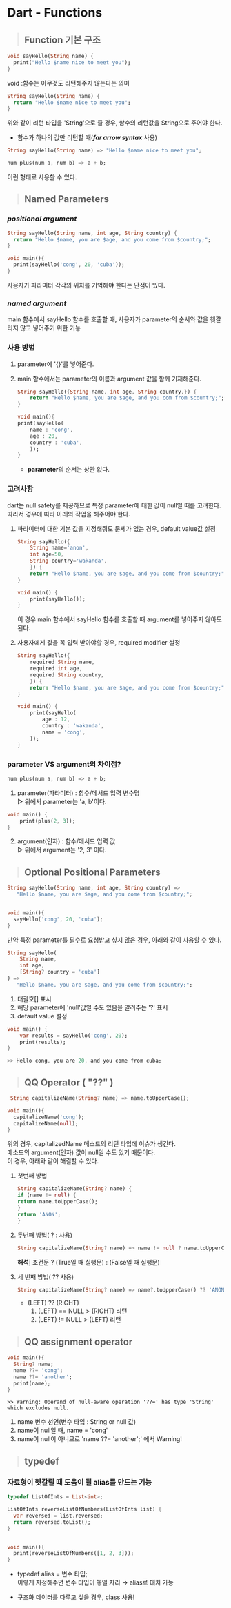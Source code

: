 Dart - Functions
===
> ## Function 기본 구조
```dart
void sayHello(String name) { 
  print("Hello $name nice to meet you");
}
```
void :함수는 아무것도 리턴해주지 않는다는 의미
```dart
String sayHello(String name) { 
  return "Hello $name nice to meet you";
}
```
위와 같이 리턴 타입을 'String'으로 줄 경우, 함수의 리턴값을 String으로 주어야 한다.   

- 함수가 하나의 값만 리턴할 때(**_far arrow syntax_** 사용)
```dart
String sayHello(String name) => "Hello $name nice to meet you"; 

num plus(num a, num b) => a + b;
```
이런 형태로 사용할 수 있다.

> ## Named Parameters  
### **_positional argument_**   
```dart
String sayHello(String name, int age, String country) { 
  return "Hello $name, you are $age, and you come from $country;";
}

void main(){ 
  print(sayHello('cong', 20, 'cuba'));
}
```
사용자가 파라미터 각각의 위치를 기억해야 한다는 단점이 있다.
### **_named argument_**   
main 함수에서 sayHello 함수를 호출할 때, 사용자가 parameter의 순서와 값을 헷갈리지 않고 넣어주기 위한 기능
### **사용 방법**
1) parameter에 '{}'를 넣어준다.  
2) main 함수에서는 parameter의 이름과 argument 값을 함께 기재해준다.
    
    ```dart
    String sayHello({String name, int age, String country,}) { 
        return "Hello $name, you are $age, and you com from $country;";
    }

    void main(){ 
    print(sayHello(
        name : 'cong',
        age : 20,
        country : 'cuba',
        ));
    }
    ```
    * **parameter**의 순서는 상관 없다.  

### **고려사항** 

dart는 null safety를 제공하므로 특정 parameter에 대한 값이 null일 때를 고려한다.    
따라서 경우에 따라 아래의 작업을 해주어야 한다.  
1. 파라미터에 대한 기본 값을 지정해줘도 문제가 없는 경우, default value값 설정 

    ```dart
    String sayHello({
        String name='anon', 
        int age=50, 
        String country='wakanda',
        }) { 
        return "Hello $name, you are $age, and you come from $country;";
    }

    void main() {
        print(sayHello());
    }
    ```
    이 경우 main 함수에서 sayHello 함수를 호출할 때 argument를 넣어주지 않아도 된다.    
2. 사용자에게 값을 꼭 입력 받아야할 경우, required modifier 설정
    ```dart
    String sayHello({
        required String name, 
        required int age,
        required String country,
        }) { 
        return "Hello $name, you are $age, and you come from $country;";
    }

    void main() {
        print(sayHello(
            age : 12,
            country : 'wakanda',
            name = 'cong',
        ));
    }
    ```
### **parameter VS argument의 차이점?**  
 
```dart
num plus(num a, num b) => a + b;
```
1. parameter(파라미터) : 함수/메서드 입력 변수명   
▷ 위에서 parameter는 'a, b'이다.
```dart
void main() {
    print(plus(2, 3));
}
```
2. argument(인자) : 함수/메서드 입력 값   
▷ 위에서 argument는 '2, 3' 이다.  

> ## Optional Positional Parameters
```dart
String sayHello(String name, int age, String country) => 
   "Hello $name, you are $age, and you come from $country;";


void main(){ 
  sayHello('cong', 20, 'cuba');
}
```
만약 특정 parameter를 필수로 요청받고 싶지 않은 경우, 아래와 같이 사용할 수 있다.  
```dart
String sayHello(
    String name, 
    int age, 
    [String? country = 'cuba']
) => 
   "Hello $name, you are $age, and you come from $country;";
```
1. 대괄호[] 표시
2. 해당 parameter에 'null'값일 수도 있음을 알려주는 '?' 표시
3. default value 설정

```dart
void main() {
    var results = sayHello('cong', 20);
    print(results);
}

>> Hello cong, you are 20, and you come from cuba;
```
> ## QQ Operator ( "**??**" )

```dart
 String capitalizeName(String? name) => name.toUpperCase();

void main(){ 
  capitalizeName('cong');
  capitalizeName(null);
}
```
위의 경우, capitalizedName 메소드의 리턴 타입에 이슈가 생긴다.  
메소드의 argument(인자) 값이 null일 수도 있기 때문이다.  
이 경우, 아래와 같이 해결할 수 있다.

1. 첫번째 방법
    ```dart
    String capitalizeName(String? name) {
    if (name != null) {
    return name.toUpperCase();
    }
    return 'ANON';
    }
    ```
2. 두번째 방법( ?  : 사용)
    ```dart
    String capitalizeName(String? name) => name != null ? name.toUpperCase() : 'ANON';
    ```
   **해석**] 조건문 ? (True일 때 실행문) : (False일 때 실행문)

3. 세 번째 방법( ?? 사용)  
    ```dart
    String capitalizeName(String? name) => name?.toUpperCase() ?? 'ANON';
    ```
    - (LEFT) ?? (RIGHT)  
        1. (LEFT) == NULL > (RIGHT) 리턴  
        2. (LEFT) != NULL > (LEFT) 리턴

> ## QQ assignment operator
```dart
void main(){ 
  String? name;
  name ??= 'cong';
  name ??= 'another';
  print(name);
}

```    
    >> Warning: Operand of null-aware operation '??=' has type 'String' which excludes null.
1. name 변수 선언(변수 타입 : String or null 값)
2. name이 null일 때, name = 'cong'
3. name이 null이 아니므로 'name ??= 'another';' 에서 Warning!

> ## typedef
### 자료형이 헷갈릴 때 도움이 될 alias를 만드는 기능
```dart
typedef ListOfInts = List<int>;

ListOfInts reverseListOfNumbers(ListOfInts list) {
  var reversed = list.reversed;
  return reversed.toList();
}


void main(){ 
  print(reverseListOfNumbers([1, 2, 3]));
}
```
- typedef alias = 변수 타입;  
이렇게 지정해주면 변수 타입이 놓일 자리 → alias로 대치 가능

- 구조화 데이터를 다루고 싶을 경우, class 사용!
